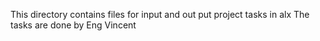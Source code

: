 This directory contains files  for input and out put project tasks in alx
The tasks are done by Eng Vincent
